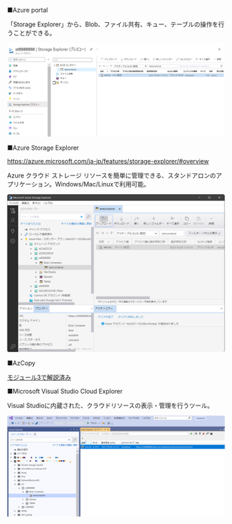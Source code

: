 ■Azure portal

「Storage Explorer」から、Blob、ファイル共有、キュー、テーブルの操作を行うことができる。

![](images/ss-2021-10-28-12-41-22.png)

■Azure Storage Explorer

https://azure.microsoft.com/ja-jp/features/storage-explorer/#overview

Azure クラウド ストレージ リソースを簡単に管理できる、スタンドアロンのアプリケーション。Windows/Mac/Linuxで利用可能。

![](images/ss-2021-10-28-12-38-41.png)

■AzCopy

[モジュール3で解説済み](mod03-03-azcopy.md)

■Microsoft Visual Studio Cloud Explorer

Visual Studioに内蔵された、クラウドリソースの表示・管理を行うツール。

![](images/ss-2021-10-28-12-49-20.png)